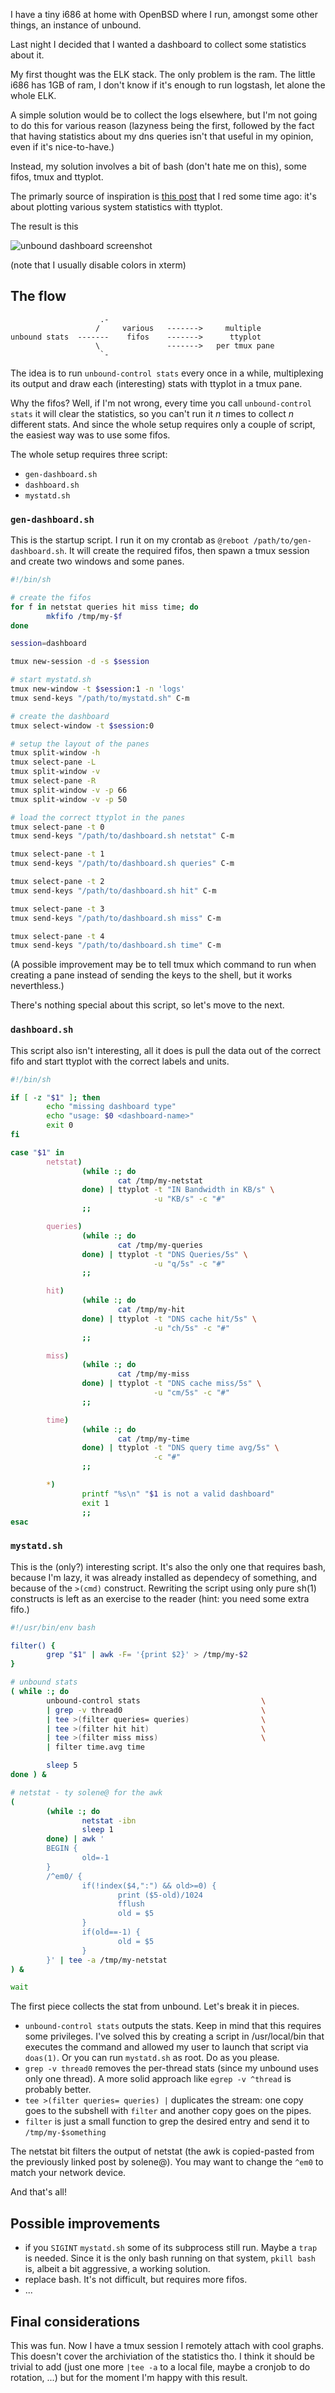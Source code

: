 I have a tiny i686 at home with OpenBSD where I run, amongst some other
things, an instance of unbound.

Last night I decided that I wanted a dashboard to collect some statistics
about it.

My first thought was the ELK stack.  The only problem is the ram.
The little i686 has 1GB of ram, I don't know if it's enough to run
logstash, let alone the whole ELK.

A simple solution would be to collect the logs elsewhere, but I'm not
going to do this for various reason (lazyness being the first, followed
by the fact that having statistics about my dns queries isn't that
useful in my opinion, even if it's nice-to-have.)

Instead, my solution involves a bit of bash (don't hate me on this),
some fifos, tmux and ttyplot.

The primarly source of inspiration is [this
post](https://dataswamp.org/~solene/2019-07-29-ttyplot.html) that I red
some time ago: it's about plotting various system statistics with ttyplot.

The result is this

![unbound dashboard screenshot](/img/unbound-dashboard.png)

(note that I usually disable colors in xterm)

## The flow

```asciiart
                    .-
                   /     various   ------->     multiple
unbound stats  -------    fifos    ------->      ttyplot
                   \               ------->   per tmux pane
                    `-
```

The idea is to run `unbound-control stats` every once in a while,
multiplexing its output and draw each (interesting) stats with ttyplot
in a tmux pane.

Why the fifos?  Well, if I'm not wrong, every time you call
`unbound-control stats` it will clear the statistics, so you can't run
it *n* times to collect *n* different stats.  And since the whole setup
requires only a couple of script, the easiest way was to use some fifos.

The whole setup requires three script:

 - `gen-dashboard.sh`
 - `dashboard.sh`
 - `mystatd.sh`

### `gen-dashboard.sh`

This is the startup script.  I run it on my crontab as `@reboot
/path/to/gen-dashboard.sh`.  It will create the required fifos, then
spawn a tmux session and create two windows and some panes.

```sh
#!/bin/sh

# create the fifos
for f in netstat queries hit miss time; do
        mkfifo /tmp/my-$f
done

session=dashboard

tmux new-session -d -s $session

# start mystatd.sh
tmux new-window -t $session:1 -n 'logs'
tmux send-keys "/path/to/mystatd.sh" C-m

# create the dashboard
tmux select-window -t $session:0

# setup the layout of the panes
tmux split-window -h
tmux select-pane -L
tmux split-window -v
tmux select-pane -R
tmux split-window -v -p 66
tmux split-window -v -p 50

# load the correct ttyplot in the panes
tmux select-pane -t 0
tmux send-keys "/path/to/dashboard.sh netstat" C-m

tmux select-pane -t 1
tmux send-keys "/path/to/dashboard.sh queries" C-m

tmux select-pane -t 2
tmux send-keys "/path/to/dashboard.sh hit" C-m

tmux select-pane -t 3
tmux send-keys "/path/to/dashboard.sh miss" C-m

tmux select-pane -t 4
tmux send-keys "/path/to/dashboard.sh time" C-m
```

(A possible improvement may be to tell tmux which command to run when
creating a pane instead of sending the keys to the shell, but it works
neverthless.)

There's nothing special about this script, so let's move to the next.

### `dashboard.sh`

This script also isn't interesting, all it does is pull the data out of
the correct fifo and start ttyplot with the correct labels and units.

```sh
#!/bin/sh

if [ -z "$1" ]; then
        echo "missing dashboard type"
        echo "usage: $0 <dashboard-name>"
        exit 0
fi

case "$1" in
        netstat)
                (while :; do
                        cat /tmp/my-netstat
                done) | ttyplot -t "IN Bandwidth in KB/s" \
                                -u "KB/s" -c "#"
                ;;

        queries)
                (while :; do
                        cat /tmp/my-queries
                done) | ttyplot -t "DNS Queries/5s" \
                                -u "q/5s" -c "#"
                ;;

        hit)
                (while :; do
                        cat /tmp/my-hit
                done) | ttyplot -t "DNS cache hit/5s" \
                                -u "ch/5s" -c "#"
                ;;

        miss)
                (while :; do
                        cat /tmp/my-miss
                done) | ttyplot -t "DNS cache miss/5s" \
                                -u "cm/5s" -c "#"
                ;;

        time)
                (while :; do
                        cat /tmp/my-time
                done) | ttyplot -t "DNS query time avg/5s" \
                                -c "#"
                ;;

        *)
                printf "%s\n" "$1 is not a valid dashboard"
                exit 1
                ;;
esac
```

### `mystatd.sh`

This is the (only?) interesting script.  It's also the only one that
requires bash, because I'm lazy, it was already installed as dependecy of
something, and because of the `>(cmd)` construct.  Rewriting the script
using only pure sh(1) constructs is left as an exercise to the reader
(hint: you need some extra fifo.)

```sh
#!/usr/bin/env bash

filter() {
        grep "$1" | awk -F= '{print $2}' > /tmp/my-$2
}

# unbound stats
( while :; do
        unbound-control stats                           \
        | grep -v thread0                               \
        | tee >(filter queries= queries)                \
        | tee >(filter hit hit)                         \
        | tee >(filter miss miss)                       \
        | filter time.avg time

        sleep 5
done ) &

# netstat - ty solene@ for the awk
(
        (while :; do
                netstat -ibn
                sleep 1
        done) | awk '
        BEGIN {
                old=-1
        }
        /^em0/ { 
                if(!index($4,":") && old>=0) {
                        print ($5-old)/1024
                        fflush
                        old = $5
                }
                if(old==-1) {
                        old = $5
                }
        }' | tee -a /tmp/my-netstat
) &

wait
```

The first piece collects the stat from unbound.  Let's break it in pieces.

 - `unbound-control stats` outputs the stats.  Keep in mind that this
 requires some privileges.  I've solved this by creating a script
 in /usr/local/bin that executes the command and allowed my user to
 launch that script via `doas(1)`.  Or you can run `mystatd.sh` as root.
 Do as you please.
 - `grep -v thread0` removes the per-thread stats (since my unbound
 uses only one thread).  A more solid approach like `egrep -v ^thread`
 is probably better.
 - `tee >(filter queries= queries) |` duplicates the stream: one copy
 goes to the subshell with `filter` and another copy goes on the pipes.
 - `filter` is just a small function to grep the desired entry and send
 it to `/tmp/my-$something`

The netstat bit filters the output of netstat (the awk is copied-pasted
from the previously linked post by solene@).  You may want to change the
`^em0` to match your network device.

And that's all!

## Possible improvements

 - if you `SIGINT` `mystatd.sh` some of its subprocess still run.  Maybe a
 `trap` is needed.  Since it is the only bash running on that system,
 `pkill bash` is, albeit a bit aggressive, a working solution.
 - replace bash.  It's not difficult, but requires more fifos.
 - ...

## Final considerations

This was fun.  Now I have a tmux session I remotely attach with cool
graphs.  This doesn't cover the archiviation of the statistics tho.
I think it should be trivial to add (just one more `|tee -a` to a local
file, maybe a cronjob to do rotation, ...) but for the moment I'm happy
with this result.
